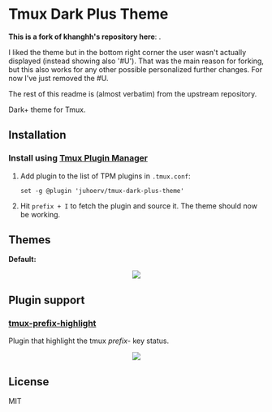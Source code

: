 # Tmux Dark Plus Theme

**This is a fork of khanghh's repository here**: [](https://github.com/khanghh/tmux-dark-plus-theme).

I liked the theme but in the bottom right corner the user wasn't actually displayed (instead showing also '#U').
That was the main reason for forking, but this also works for any other possible personalized further changes.
For now I've just removed the #U.

The rest of this readme is (almost verbatim) from the upstream repository.

Dark+ theme for Tmux.

## Installation

### Install using [Tmux Plugin Manager](https://github.com/tmux-plugins/tpm)

1.  Add plugin to the list of TPM plugins in `.tmux.conf`:

        set -g @plugin 'juhoerv/tmux-dark-plus-theme'

2.  Hit `prefix + I` to fetch the plugin and source it. The theme should now be working.

## Themes

**Default:**

<p align="center"><img src="./screenshots/preview2.png"/></p>

## Plugin support

### [tmux-prefix-highlight](https://github.com/tmux-plugins/tmux-prefix-highlight)

Plugin that highlight the tmux _prefix_- key status.

<p align="center"><img src="./screenshots/prefix_highlight.png"/></p>

## License

MIT
